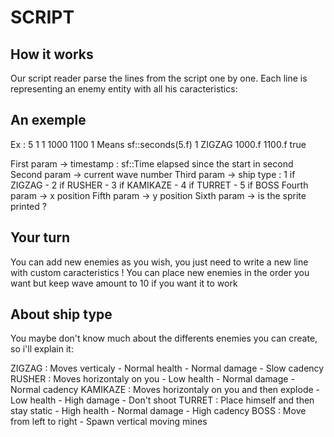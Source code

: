 # SCRIPT

## How it works

Our script reader parse the lines from the script one by one.
Each line is representing an enemy entity with all his caracteristics:


## An exemple

Ex :  5                1 1      1000   1100    1
Means sf::seconds(5.f) 1 ZIGZAG 1000.f 1100.f  true


First param -> timestamp : sf::Time elapsed since the start in second
Second param -> current wave number
Third param -> ship type : 1 if ZIGZAG - 2 if RUSHER - 3 if KAMIKAZE - 4 if TURRET - 5 if BOSS
Fourth param -> x position
Fifth param -> y position
Sixth param -> is the sprite printed ?


## Your turn

You can add new enemies as you wish, you just need to write a new line with custom caracteristics !
You can place new enemies in the order you want but keep wave amount to 10 if you want it to work

## About ship type

You maybe don't know much about the differents enemies you can create, so i'll explain it:

ZIGZAG : Moves verticaly - Normal health - Normal damage - Slow cadency
RUSHER : Moves horizontaly on you - Low health - Normal damage - Normal cadency
KAMIKAZE : Moves horizontaly on you and then explode - Low health - High damage - Don't shoot
TURRET : Place himself and then stay static - High health - Normal damage - High cadency
BOSS : Move from left to right - Spawn vertical moving mines
